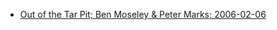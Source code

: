 * [Out of the Tar Pit; Ben Moseley & Peter Marks; 2006-02-06](http://shaffner.us/cs/papers/tarpit.pdf)
